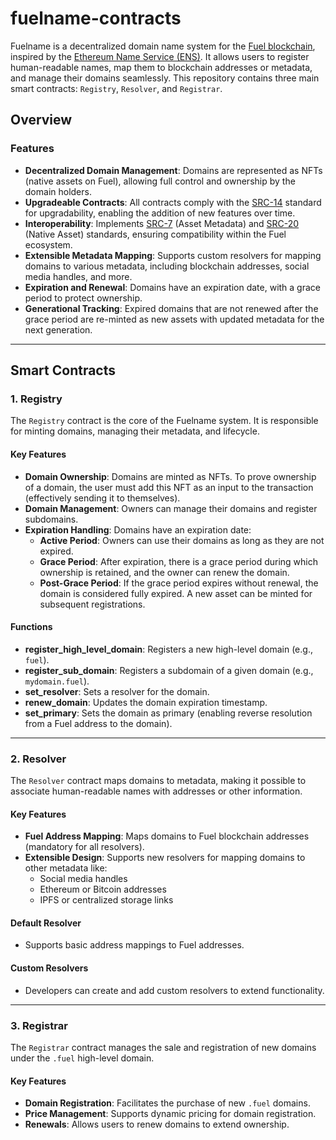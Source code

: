 # fuelname-contracts

Fuelname is a decentralized domain name system for the [Fuel blockchain](https://fuel.network/), inspired by
the [Ethereum Name Service (ENS)](https://ens.domains/). It allows users to register human-readable names, map them to
blockchain addresses or metadata, and manage their domains seamlessly. This repository contains three main smart
contracts: `Registry`, `Resolver`, and `Registrar`.

## Overview

### Features

- **Decentralized Domain Management**: Domains are represented as NFTs (native assets on Fuel), allowing full control
  and ownership by the domain holders.
- **Upgradeable Contracts**: All contracts comply with
  the [SRC-14](https://docs.fuel.network/docs/sway-standards/src-14-simple-upgradeable-proxies/) standard for
  upgradability, enabling the addition of new features over time.
- **Interoperability**: Implements [SRC-7](https://docs.fuel.network/docs/sway-standards/src-7-asset-metadata/) (Asset
  Metadata) and [SRC-20](https://docs.fuel.network/docs/sway-standards/src-20-native-asset/) (Native Asset) standards,
  ensuring compatibility within the Fuel ecosystem.
- **Extensible Metadata Mapping**: Supports custom resolvers for mapping domains to various metadata, including
  blockchain addresses, social media handles, and more.
- **Expiration and Renewal**: Domains have an expiration date, with a grace period to protect ownership.
- **Generational Tracking**: Expired domains that are not renewed after the grace period are re-minted as new assets
  with updated metadata for the next generation.

---

## Smart Contracts

### 1. **Registry**

The `Registry` contract is the core of the Fuelname system. It is responsible for minting domains, managing their
metadata, and lifecycle.

#### Key Features

- **Domain Ownership**: Domains are minted as NFTs. To prove ownership of a domain, the user must add this NFT as an
  input to the transaction (effectively sending it to themselves).
- **Domain Management**: Owners can manage their domains and register subdomains.
- **Expiration Handling**: Domains have an expiration date:
    - **Active Period**: Owners can use their domains as long as they are not expired.
    - **Grace Period**: After expiration, there is a grace period during which ownership is retained, and the owner can
      renew the domain.
    - **Post-Grace Period**: If the grace period expires without renewal, the domain is considered fully expired. A new
      asset can be minted for subsequent registrations.

#### Functions

- **register_high_level_domain**: Registers a new high-level domain (e.g., `fuel`).
- **register_sub_domain**: Registers a subdomain of a given domain (e.g., `mydomain.fuel`).
- **set_resolver**: Sets a resolver for the domain.
- **renew_domain**: Updates the domain expiration timestamp.
- **set_primary**: Sets the domain as primary (enabling reverse resolution from a Fuel address to the domain).

---

### 2. **Resolver**

The `Resolver` contract maps domains to metadata, making it possible to associate human-readable names with addresses or
other information.

#### Key Features

- **Fuel Address Mapping**: Maps domains to Fuel blockchain addresses (mandatory for all resolvers).
- **Extensible Design**: Supports new resolvers for mapping domains to other metadata like:
    - Social media handles
    - Ethereum or Bitcoin addresses
    - IPFS or centralized storage links

#### Default Resolver

- Supports basic address mappings to Fuel addresses.

#### Custom Resolvers

- Developers can create and add custom resolvers to extend functionality.

---

### 3. **Registrar**

The `Registrar` contract manages the sale and registration of new domains under the `.fuel` high-level domain.

#### Key Features

- **Domain Registration**: Facilitates the purchase of new `.fuel` domains.
- **Price Management**: Supports dynamic pricing for domain registration.
- **Renewals**: Allows users to renew domains to extend ownership.
